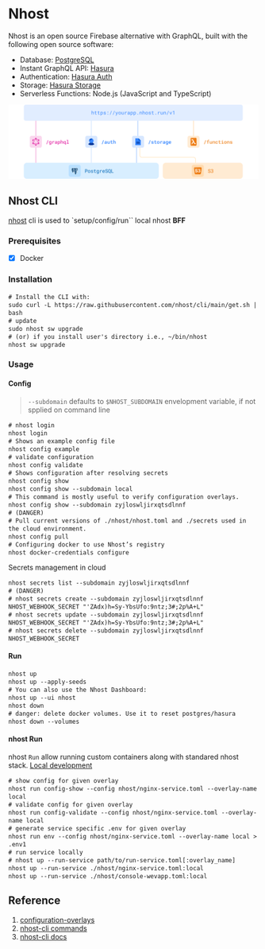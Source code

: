 # Nhost

Nhost is an open source Firebase alternative with GraphQL, built with the following open source software:

- Database: [PostgreSQL](https://www.postgresql.org/)
- Instant GraphQL API: [Hasura](https://hasura.io/)
- Authentication: [Hasura Auth](https://github.com/nhost/hasura-auth/)
- Storage: [Hasura Storage](https://github.com/nhost/hasura-storage)
- Serverless Functions: Node.js (JavaScript and TypeScript)

![Nhost architecture](https://raw.githubusercontent.com/nhost/nhost/main/assets/nhost-diagram.png)

## Nhost CLI

[nhost](https://docs.nhost.io/cli) cli is used to `setup/config/run`` local nhost **BFF**

### Prerequisites

- [x] Docker

### Installation

```shell
# Install the CLI with:
sudo curl -L https://raw.githubusercontent.com/nhost/cli/main/get.sh | bash
# update
sudo nhost sw upgrade
# (or) if you install user's directory i.e., ~/bin/nhost
nhost sw upgrade
```

### Usage

#### Config

> `--subdomain` defaults to `$NHOST_SUBDOMAIN` envelopment variable, if not spplied on command line

```shell
# nhost login
nhost login
# Shows an example config file
nhost config example
# validate configuration
nhost config validate
# Shows configuration after resolving secrets
nhost config show
nhost config show --subdomain local
# This command is mostly useful to verify configuration overlays.
nhost config show --subdomain zyjloswljirxqtsdlnnf
# (DANGER) 
# Pull current versions of ./nhost/nhost.toml and ./secrets used in the cloud environment.
nhost config pull
# Configuring docker to use Nhost’s registry
nhost docker-credentials configure
```

Secrets management in cloud

```shell
nhost secrets list --subdomain zyjloswljirxqtsdlnnf
# (DANGER)
# nhost secrets create --subdomain zyjloswljirxqtsdlnnf NHOST_WEBHOOK_SECRET "'ZAdx)h=Sy-YbsUfo:9ntz;3#;2p%A+L"
# nhost secrets update --subdomain zyjloswljirxqtsdlnnf NHOST_WEBHOOK_SECRET "'ZAdx)h=Sy-YbsUfo:9ntz;3#;2p%A+L"
# nhost secrets delete --subdomain zyjloswljirxqtsdlnnf NHOST_WEBHOOK_SECRET
```

#### Run

```shell
nhost up
nhost up --apply-seeds
# You can also use the Nhost Dashboard:
nhost up --ui nhost
nhost down
# danger: delete docker volumes. Use it to reset postgres/hasura
nhost down --volumes
```

#### nhost Run

nhost `Run` allow running custom containers along with standared nhost stack.
[Local development](https://docs.nhost.io/guides/run/local-development)

```shell
# show config for given overlay
nhost run config-show --config nhost/nginx-service.toml --overlay-name local
# validate config for given overlay
nhost run config-validate --config nhost/nginx-service.toml --overlay-name local
# generate service specific .env for given overlay
nhost run env --config nhost/nginx-service.toml --overlay-name local > .env1
# run service locally
# nhost up --run-service path/to/run-service.toml[:overlay_name]
nhost up --run-service ./nhost/nginx-service.toml:local
nhost up --run-service ./nhost/console-wevapp.toml:local
```

## Reference

1. [configuration-overlays](https://docs.nhost.io/guides/cli/configuration-overlays)
2. [nhost-cli commands](https://github.com/nhost/nhost.toml)
3. [nhost-cli docs](https://github.com/nhost/nhost.toml/tree/main/docs)

